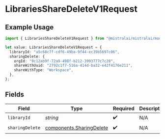 # LibrariesShareDeleteV1Request

## Example Usage

```typescript
import { LibrariesShareDeleteV1Request } from "@mistralai/mistralai/models/operations";

let value: LibrariesShareDeleteV1Request = {
  libraryId: "a5c68c7f-cdf6-49ba-9f44-ec39b5697c06",
  sharingDelete: {
    orgId: "9c12ab9f-72a9-498f-b212-3993777c7c28",
    shareWithUuid: "2792c1f7-516a-414d-ba32-e42f4176e211",
    shareWithType: "Workspace",
  },
};
```

## Fields

| Field                                                                | Type                                                                 | Required                                                             | Description                                                          |
| -------------------------------------------------------------------- | -------------------------------------------------------------------- | -------------------------------------------------------------------- | -------------------------------------------------------------------- |
| `libraryId`                                                          | *string*                                                             | :heavy_check_mark:                                                   | N/A                                                                  |
| `sharingDelete`                                                      | [components.SharingDelete](../../models/components/sharingdelete.md) | :heavy_check_mark:                                                   | N/A                                                                  |